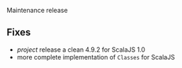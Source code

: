 Maintenance release

## Fixes

* *project* release a clean 4.9.2 for ScalaJS 1.0
* more complete implementation of `Classes` for ScalaJS
